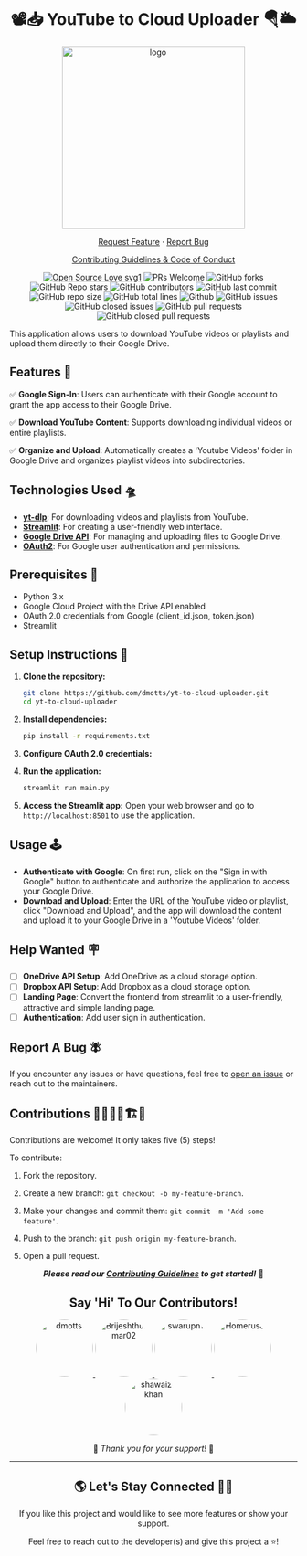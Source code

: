 <h1 align="center">  📽️📥 YouTube to Cloud Uploader 🪂🌥️ </h1>
<div align="center">
<img src="https://github.com/dmotts/yt-to-cloud-uploader/blob/main/public/Logo-1.png" alt="logo" width="320" height="320"  />
</div>

<p align="center">
<a href="https://github.com/dmotts/yt-to-cloud-uploader/issues/new?assignees=&labels=enhancement&projects=&template=feature_request.yml&title=%5BFeature+Request%5D+">Request Feature</a>
     ·
    <a href="https://github.com/dmotts/yt-to-cloud-uploader/issues/new?assignees=&labels=bug&projects=&template=bug_report.yml&title=%5BBug%5D+">Report Bug</a>
 
</p>

<p align="center"><a href="https://github.com/dmotts/yt-to-cloud-uploader/blob/main/CONTRIBUTING.md">Contributing Guidelines & Code of Conduct</a></p>

<div align="center">
<p>

[![Open Source Love svg1](https://badges.frapsoft.com/os/v1/open-source.svg?v=103)](https://github.com/ellerbrock/open-source-badges/)
![PRs Welcome](https://img.shields.io/badge/PRs-welcome-brightgreen.svg?style=flat)
![GitHub forks](https://img.shields.io/github/forks/dmotts/yt-to-cloud-uploader)
![GitHub Repo stars](https://img.shields.io/github/stars/dmotts/yt-to-cloud-uploader)
![GitHub contributors](https://img.shields.io/github/contributors/dmotts/yt-to-cloud-uploader)
![GitHub last commit](https://img.shields.io/github/last-commit/dmotts/yt-to-cloud-uploader)
![GitHub repo size](https://img.shields.io/github/repo-size/dmotts/yt-to-cloud-uploader)
![GitHub total lines](https://sloc.xyz/github/dmotts/yt-to-cloud-uploader)
![Github](https://img.shields.io/github/license/dmotts/yt-to-cloud-uploader)
![GitHub issues](https://img.shields.io/github/issues/dmotts/yt-to-cloud-uploader)
![GitHub closed issues](https://img.shields.io/github/issues-closed-raw/dmotts/yt-to-cloud-uploader)
![GitHub pull requests](https://img.shields.io/github/issues-pr/dmotts/yt-to-cloud-uploader)
![GitHub closed pull requests](https://img.shields.io/github/issues-pr-closed/dmotts/yt-to-cloud-uploader)
</p>
</div>

This application allows users to download YouTube videos or playlists and upload them directly to their Google Drive. 

## Features 📰
✅ **Google Sign-In**: Users can authenticate with their Google account to grant the app access to their Google Drive.

✅ **Download YouTube Content**: Supports downloading individual videos or entire playlists.

✅ **Organize and Upload**: Automatically creates a 'Youtube Videos' folder in Google Drive and organizes playlist videos into subdirectories.

## Technologies Used 🛸 
- [**yt-dlp**](https://github.com/yt-dlp/yt-dlp#readme): For downloading videos and playlists from YouTube.
- [**Streamlit**](https://docs.streamlit.io/): For creating a user-friendly web interface.
- [**Google Drive API**](https://developers.google.com/drive/api): For managing and uploading files to Google Drive.
- [**OAuth2**](https://oauth.net/2/): For Google user authentication and permissions.


## Prerequisites 🐣

- Python 3.x
- Google Cloud Project with the Drive API enabled
- OAuth 2.0 credentials from Google (client_id.json, token.json)
- Streamlit

## Setup Instructions 📜

1. **Clone the repository:**
   ```bash
   git clone https://github.com/dmotts/yt-to-cloud-uploader.git
   cd yt-to-cloud-uploader
   ```

2. **Install dependencies:**
   ```bash
   pip install -r requirements.txt
   ```

3. **Configure OAuth 2.0 credentials:**
   

4. **Run the application:**
   ```bash
   streamlit run main.py
   ```

5. **Access the Streamlit app:**
   Open your web browser and go to `http://localhost:8501` to use the application.

## Usage 🕹️

- **Authenticate with Google**: On first run, click on the "Sign in with Google" button to authenticate and authorize the application to access your Google Drive.
- **Download and Upload**: Enter the URL of the YouTube video or playlist, click "Download and Upload", and the app will download the content and upload it to your Google Drive in a 'Youtube Videos' folder.

## Help Wanted 🪧

- [ ] **OneDrive API Setup**: Add OneDrive as a cloud storage option.
- [ ] **Dropbox API Setup**: Add Dropbox as a cloud storage option.
- [ ] **Landing Page**: Convert the frontend from streamlit to a user-friendly, attractive and simple landing page.
- [ ] **Authentication**: Add user sign in authentication.

## Report A Bug 🪰

If you encounter any issues or have questions, feel free to [open an issue](https://github.com/dmotts/yt-to-cloud-uploader/issues/new?assignees=&labels=bug&projects=&template=bug_report.yml&title=%5BBug%5D+) or reach out to the maintainers.

## Contributions 🧑‍🔧👷‍♀️🏗️🏢

Contributions are welcome! It only takes five (5) steps!

To contribute:

1) Fork the repository.

2) Create a new branch: `git checkout -b my-feature-branch`.

3) Make your changes and commit them: `git commit -m 'Add some feature'`.

4) Push to the branch: `git push origin my-feature-branch`.

5) Open a pull request.

<p align="center" ><strong><em>Please read our <a href="https://github.com/dmotts/yt-to-cloud-uploader/blob/main/CONTRIBUTING.md" >Contributing Guidelines</a> to get started!</em></strong> 🚀</p>

<h2 name="contributors" align="center">Say 'Hi' To Our Contributors!</h2>

<p align="center">
  <a href="https://github.com/dmotts">
    <img src="https://github.com/dmotts.png" width="100" height="100" style="border-radius: 50%;" alt="dmotts"/>
  </a>
  <a href="https://github.com/Brijeshthummar02">
    <img src="https://github.com/Brijeshthummar02.png" width="100" height="100" style="border-radius: 50%;" alt="Brijeshthummar02"/>
  </a>
  <a href="https://github.com/swarupn17">
    <img src="https://github.com/swarupn17.png" width="100" height="100" style="border-radius: 50%;" alt="swarupn17"/>
  </a>
     <a href="https://github.com/HomerusJa">
    <img src="https://github.com/HomerusJa.png" width="100" height="100" style="border-radius: 50%;" alt="HomerusJa" />
  </a>
  <a href="https://github.com/shawaiz-khan">
    <img src="https://github.com/shawaiz-khan.png" width="100" height="100" style="border-radius: 50%;" alt="shawaiz-khan" />
  </a>
     
</p>

<p align="center">🫶 <em>Thank you for your support! </em>🙌 </p>
<hr>
<h2 align="center"> 🌎 Let's Stay Connected 🤜🤛 </h2>

<p align="center"> If you like this project and would like to see more features or show your support.</p>
<p align="center"> Feel free to reach out to the developer(s) and give this project a ⭐!</p>

